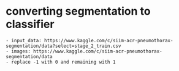 # converting segmentation to classifier

    - input_data: https://www.kaggle.com/c/siim-acr-pneumothorax-segmentation/data?select=stage_2_train.csv
    - images: https://www.kaggle.com/c/siim-acr-pneumothorax-segmentation/data
    - replace -1 with 0 and remaining with 1 